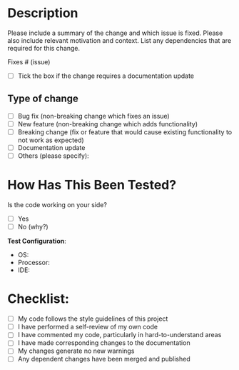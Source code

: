 # Description

Please include a summary of the change and which issue is fixed. Please also include relevant motivation and context. List any dependencies that are required for this change.

Fixes # (issue)

- [ ] Tick the box if the change requires a documentation update

## Type of change

- [ ] Bug fix (non-breaking change which fixes an issue)
- [ ] New feature (non-breaking change which adds functionality)
- [ ] Breaking change (fix or feature that would cause existing functionality to not work as expected)
- [ ] Documentation update
- [ ] Others (please specify):
 
# How Has This Been Tested?

Is the code working on your side?

- [ ] Yes
- [ ] No (why?)

**Test Configuration**:
* OS:
* Processor:
* IDE:

# Checklist:

- [ ] My code follows the style guidelines of this project
- [ ] I have performed a self-review of my own code
- [ ] I have commented my code, particularly in hard-to-understand areas
- [ ] I have made corresponding changes to the documentation
- [ ] My changes generate no new warnings
- [ ] Any dependent changes have been merged and published